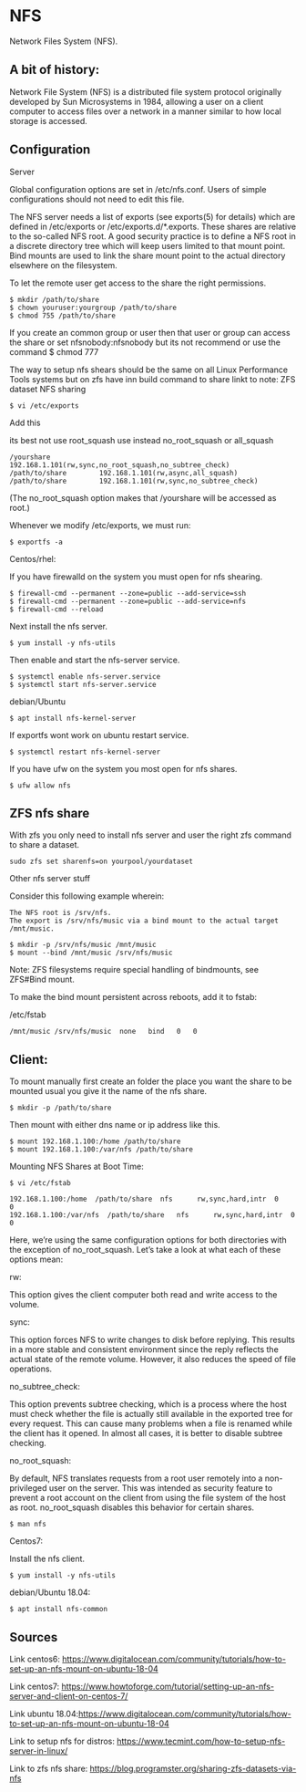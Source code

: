 # NFS

Network Files System (NFS).

## A bit of history:

Network File System (NFS) is a distributed file system protocol originally developed by Sun Microsystems in 1984, 
allowing a user on a client computer to access files over a network in a manner similar to how local storage is accessed.



## Configuration


Server


Global configuration options are set in /etc/nfs.conf. Users of simple configurations should not need to edit this file.

The NFS server needs a list of exports (see exports(5) for details) which are defined in /etc/exports or /etc/exports.d/*.exports. 
These shares are relative to the so-called NFS root. 
A good security practice is to define a NFS root in a discrete directory tree which will keep users limited to that mount point.
Bind mounts are used to link the share mount point to the actual directory elsewhere on the filesystem.

To let the remote user get access to the share the right permissions.

```
$ mkdir /path/to/share
$ chown youruser:yourgroup /path/to/share
$ chmod 755 /path/to/share
```
If you create an common group or user then that user or group can access the share or set nfsnobody:nfsnobody but 
its not recommend or use the command $ chmod 777 

The way to setup nfs shears should be the same on all Linux Performance Tools systems but on zfs have 
inn build command to share linkt to note: ZFS dataset NFS sharing

```
$ vi /etc/exports 
```
Add this 


its best not use root_squash use instead no_root_squash or all_squash

```
/yourshare          192.168.1.101(rw,sync,no_root_squash,no_subtree_check)
/path/to/share        192.168.1.101(rw,async,all_squash)
/path/to/share        192.168.1.101(rw,sync,no_subtree_check)
```
(The no_root_squash option makes that /yourshare will be accessed as root.)

Whenever we modify /etc/exports, we must run:

```
$ exportfs -a
```

Centos/rhel: 

If you have firewalld on the system  you must open for nfs shearing.

```
$ firewall-cmd --permanent --zone=public --add-service=ssh
$ firewall-cmd --permanent --zone=public --add-service=nfs
$ firewall-cmd --reload
```
Next install the nfs server.

```
$ yum install -y nfs-utils
```
Then enable and start the nfs-server service.

```
$ systemctl enable nfs-server.service
$ systemctl start nfs-server.service

```
debian/Ubuntu 

```
$ apt install nfs-kernel-server
```

If exportfs wont work on ubuntu restart service.

```
$ systemctl restart nfs-kernel-server
```

If you have ufw on the system you most open for nfs shares.

```
$ ufw allow nfs 
```
## ZFS nfs share

With zfs you only need to install nfs server and user the right zfs command to share a dataset.

```
sudo zfs set sharenfs=on yourpool/yourdataset
```

Other nfs server stuff 

Consider this following example wherein:

    The NFS root is /srv/nfs.
    The export is /srv/nfs/music via a bind mount to the actual target /mnt/music.
    
```
$ mkdir -p /srv/nfs/music /mnt/music
$ mount --bind /mnt/music /srv/nfs/music
```
Note: ZFS filesystems require special handling of bindmounts, see ZFS#Bind mount.

To make the bind mount persistent across reboots, add it to fstab:

/etc/fstab

```
/mnt/music /srv/nfs/music  none   bind   0   0
```

## Client:

To mount manually first create an folder the place you want the 
share to be mounted usual you give it the name of the nfs share.

```
$ mkdir -p /path/to/share
```
Then mount with either dns name or ip address like this.

```
$ mount 192.168.1.100:/home /path/to/share
$ mount 192.168.1.100:/var/nfs /path/to/share
```
Mounting NFS Shares at Boot Time:

```
$ vi /etc/fstab
```

```
192.168.1.100:/home  /path/to/share  nfs      rw,sync,hard,intr  0     0
192.168.1.100:/var/nfs  /path/to/share   nfs      rw,sync,hard,intr  0     0
```
Here, we’re using the same configuration options for both directories with the exception of no_root_squash. Let’s take a look at what each of these options mean:

rw: 

This option gives the client computer 
both read and write access to the volume.
    
sync: 

This option forces NFS to write changes to disk before replying. This results in a more 
stable and consistent environment since the reply reflects the actual state of the remote volume. 
However, it also reduces the speed of file operations.

no_subtree_check: 

This option prevents subtree checking, which is a process where the host must check whether 
the file is actually still available in the exported tree for every request. This can cause many problems when a 
file is renamed while the client has it opened. In almost all cases, it is better to disable subtree checking.
    

no_root_squash: 

By default, NFS translates requests from a root user remotely into a non-privileged user on the server. 
This was intended as security feature to prevent a root account on the client from using the file system of the host as root. 
no_root_squash disables this behavior for certain shares.

```
$ man nfs

```
Centos7: 

Install the nfs client.

```
$ yum install -y nfs-utils 
```
debian/Ubuntu 18.04: 

```
$ apt install nfs-common
```



Sources
-------

Link centos6: https://www.digitalocean.com/community/tutorials/how-to-set-up-an-nfs-mount-on-ubuntu-18-04

Link centos7: https://www.howtoforge.com/tutorial/setting-up-an-nfs-server-and-client-on-centos-7/

Link ubuntu 18.04:https://www.digitalocean.com/community/tutorials/how-to-set-up-an-nfs-mount-on-ubuntu-18-04

Link to setup nfs for distros: https://www.tecmint.com/how-to-setup-nfs-server-in-linux/

Link to zfs nfs share: https://blog.programster.org/sharing-zfs-datasets-via-nfs


